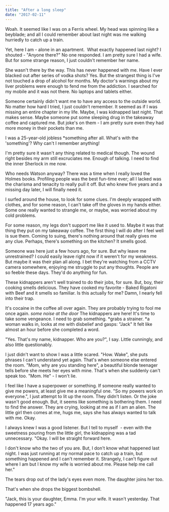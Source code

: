 ```yaml
---
title: "After a long sleep"
date: "2017-02-11"
---
```


Woah. It seemed like I was on a Ferris wheel. My head was spinning like a beyblade; and all I could remember about last night was me walking hurriedly to catch up a train.

Yet, here I am - alone in an apartment.  What exactly happened last night? I shouted - "Anyone there?" No one responded. I am pretty sure I had a wife. But for some strange reason, I just couldn't remember her name.

She wasn't there by the way. This has never happened with me. Have I ever blacked out after series of vodka shots? Yes. But the strangest thing is I've not touched a drop of alcohol for months. My doctor's warnings about my liver problems were enough to fend me from the addiction. I searched for my mobile and it was not there. No laptops and tablets either.

Someone certainly didn't want me to have any access to the outside world. No matter how hard I tried, I just couldn't remember. It seemed as if I was missing an entire chapter in my life. Maybe, I was kidnapped last night. That makes sense. Maybe someone put some sleeping drug in the takeaway coffee and captured me. But joke's on them - I am pretty sure even they had more money in their pockets than me.

I was a 25-year-old jobless \*something after all. What's with the 'something'? Why can't I remember anything!

I'm pretty sure it wasn't any thing related to medical though. The wound right besides my arm still excruciates me. Enough of talking. I need to find the inner Sherlock in me now.

Who needs Watson anyway? There was a time when I really loved the Holmes books. Profiling people was the best fun-time ever; all I lacked was the charisma and tenacity to really pull it off. But who knew five years and a missing day later, I will finally need it.

I surfed around the house, to look for some clues. I'm deeply wrapped with clothes, and for some reason, I can't take off the gloves in my hands either. Some one really wanted to strangle me, or maybe, was worried about my cold problems.

For some reason, my legs don't support me like it used to. Maybe it was that thing they put on my takeaway coffee. The first thing I will do after I feel well is sue them. Coming to suing, there's nothing around that really gives me any clue. Perhaps, there's something on the kitchen? It smells good.

Someone was here just a few hours ago, for sure. But why leave me unrestrained? I could easily leave right now if it weren't for my weakness. But maybe it was their plan all along. I bet they're watching from a CCTV camera somewhere, enjoying me struggle to put any thoughts. People are so feeble these days. They'd do anything for fun.

These kidnappers aren't well trained to do their jobs, for sure. But, boy, their cooking smells delicious. They have cooked my favorite - Baked Rigatoni with Beef and it smells so familiar. Is this actually for me? Damn, I nearly fell into their trap.

It's cocaine in the coffee all over again. They are probably trying to fool me once again. _some noise at the door_ The kidnappers are here! It's time to take some vengeance. I need to grab something. *grabs a strainer. *a woman walks in, looks at me with disbelief and gasps: "Jack" It felt like almost an hour before she completed a word.

"Yes. That's my name, kidnapper. Who are you?", I say. Little cunningly, and also little questionably.

I just didn't want to show I was a little scared. "How. Wake", she puts phrases I can't understand yet again. That's when someone else entered the room. "Mom, why are you standing here", a beautiful blonde teenager tells before she meets her eyes with mine. That's when she suddenly can't speak too. "Mom. He" - I won't lie.

I feel like I have a superpower or something. If someone really wanted to give me powers, at least give me a meaningful one. "So my powers work on everyone.", I just attempt to lit up the room. They didn't listen. Or the joke wasn't good enough. But, it seems like something is bothering them. I need to find the answer. They are crying, looking at me as if I am an alien. The little girl then comes at me, hugs me, says she has always wanted to talk with me. Okay.

I always knew I was a good listener. But I tell to myself  - even with the sweetness pouring from the little girl, the kidnapping was a tad unnecessary. "Okay. I will be straight forward here.

I don't know who the two of you are. But, I don't know what happened last night. I was just running at my normal pace to catch up a train, but something happened and I can't remember it. Strangely, I can't figure out where I am but I know my wife is worried about me. Please help me call her."

The tears drop out of the lady's eyes even more. The daughter joins her too.

That's when she drops the biggest bombshell.

"Jack, this is your daughter, Emma. I'm your wife. It wasn't yesterday. That happened 17 years ago."
